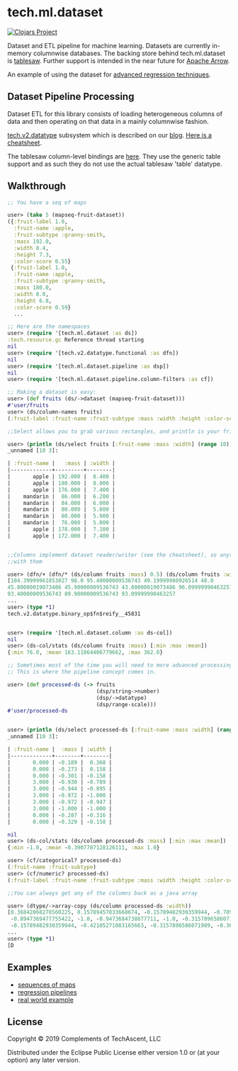 # tech.ml.dataset


[![Clojars Project](https://img.shields.io/clojars/v/techascent/tech.ml.dataset.svg)](https://clojars.org/techascent/tech.ml.dataset)


Dataset and ETL pipeline for machine learning.  Datasets are currently in-memory
columnwise databases.  The backing store behind tech.ml.dataset is
[tablesaw](https://github.com/jtablesaw/tablesaw).  Further support is intended in the
near future for [Apache Arrow](https://github.com/apache/arrow).


An example of using the dataset for [advanced regression techniques](https://github.com/cnuernber/ames-house-prices/blob/master/ames-housing-prices-clojure.md).


## Dataset Pipeline Processing

Dataset ETL for this library consists of loading heterogeneous columns of data and then
operating on that data in a mainly columnwise fashion.


[tech.v2.datatype](https://github.com/techascent/tech.datatype) subsystem which is
described on our [blog](http://techascent.com/blog/datatype-library.html).
[Here is a cheatsheet](https://github.com/techascent/tech.datatype/blob/master/docs/cheatsheet.md).

The tablesaw column-level bindings are [here](src/tech/libs/tablesaw.clj).  They use the
generic table support and as such they do not use the actual tablesaw 'table' datatype.

## Walkthrough

```clojure
;; You have a seq of maps

user> (take 5 (mapseq-fruit-dataset))
({:fruit-label 1.0,
  :fruit-name :apple,
  :fruit-subtype :granny-smith,
  :mass 192.0,
  :width 8.4,
  :height 7.3,
  :color-score 0.55}
 {:fruit-label 1.0,
  :fruit-name :apple,
  :fruit-subtype :granny-smith,
  :mass 180.0,
  :width 8.0,
  :height 6.8,
  :color-score 0.59}
  ...

;; Here are the namespaces
user> (require '[tech.ml.dataset :as ds])
:tech.resource.gc Reference thread starting
nil
user> (require '[tech.v2.datatype.functional :as dfn])
nil
user> (require '[tech.ml.dataset.pipeline :as dsp])
nil
user> (require '[tech.ml.dataset.pipeline.column-filters :as cf])

;; Making a dataset is easy:
user> (def fruits (ds/->dataset (mapseq-fruit-dataset)))
#'user/fruits
user> (ds/column-names fruits)
(:fruit-label :fruit-name :fruit-subtype :mass :width :height :color-score)

;;Select allows you to grab various rectangles, and println is your friend

user> (println (ds/select fruits [:fruit-name :mass :width] (range 10)))
_unnamed [10 3]:

| :fruit-name |   :mass | :width |
|-------------+---------+--------|
|       apple | 192.000 |  8.400 |
|       apple | 180.000 |  8.000 |
|       apple | 176.000 |  7.400 |
|    mandarin |  86.000 |  6.200 |
|    mandarin |  84.000 |  6.000 |
|    mandarin |  80.000 |  5.800 |
|    mandarin |  80.000 |  5.900 |
|    mandarin |  76.000 |  5.800 |
|       apple | 178.000 |  7.100 |
|       apple | 172.000 |  7.400 |


;;Columns implement dataset reader/writer (see the cheatsheet), so anything goes
;;with them

user> (dfn/+ (dfn/* (ds/column fruits :mass) 0.5) (ds/column fruits :width))
[104.39999961853027 98.0 95.40000009536743 49.19999980926514 48.0
45.80000019073486 45.90000009536743 43.80000019073486 96.09999990463257
93.40000009536743 89.90000009536743 93.09999990463257
...
user> (type *1)
tech.v2.datatype.binary_op$fn$reify__45831


user> (require '[tech.ml.dataset.column :as ds-col])
nil
user> (ds-col/stats (ds/column fruits :mass) [:min :max :mean])
{:min 76.0, :mean 163.11864406779662, :max 362.0}

;; Sometimes most of the time you will need to more advanced processing
;; This is where the pipeline concept comes in.

user> (def processed-ds (-> fruits
                            (dsp/string->number)
                            (dsp/->datatype)
                            (dsp/range-scale)))
#'user/processed-ds


user> (println (ds/select processed-ds [:fruit-name :mass :width] (range 10)))
_unnamed [10 3]:

| :fruit-name |  :mass | :width |
|-------------+--------+--------|
|       0.000 | -0.189 |  0.368 |
|       0.000 | -0.273 |  0.158 |
|       0.000 | -0.301 | -0.158 |
|       3.000 | -0.930 | -0.789 |
|       3.000 | -0.944 | -0.895 |
|       3.000 | -0.972 | -1.000 |
|       3.000 | -0.972 | -0.947 |
|       3.000 | -1.000 | -1.000 |
|       0.000 | -0.287 | -0.316 |
|       0.000 | -0.329 | -0.158 |

nil
user> (ds-col/stats (ds/column processed-ds :mass) [:min :max :mean])
{:min -1.0, :mean -0.3907787128126111, :max 1.0}

user> (cf/categorical? processed-ds)
(:fruit-name :fruit-subtype)
user> (cf/numeric? processed-ds)
(:fruit-label :fruit-name :fruit-subtype :mass :width :height :color-score)

;;You can always get any of the columns back as a java array

user> (dtype/->array-copy (ds/column processed-ds :width))
[0.36842068278560225, 0.15789457833668674, -0.15789482930359944, -0.7894738955510845,
 -0.8947369477755422, -1.0, -0.9473684738877711, -1.0, -0.3157896586071989,
 -0.15789482930359944, -0.42105271083165663, -0.3157896586071989, -0.36842118471942775,
...
user> (type *1)
[D
```

## Examples

* [sequences of maps](test/tech/ml/dataset/mapseq_test.clj)
* [regression pipelines](test/tech/ml/dataset/ames_test.clj)
* [real world example](https://github.com/cnuernber/ames-house-prices/blob/d60b18cb13f7d125dba787f23f0a81cac90c8861/src/clj_ml_wkg/ames_house_prices.clj)


## License

Copyright © 2019 Complements of TechAscent, LLC

Distributed under the Eclipse Public License either version 1.0 or (at
your option) any later version.
